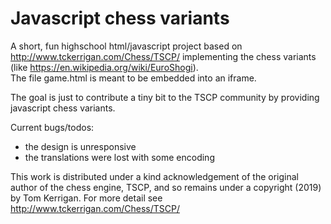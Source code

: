 # Javascript chess variants

A short, fun highschool html/javascript project based on http://www.tckerrigan.com/Chess/TSCP/ implementing the chess variants (like https://en.wikipedia.org/wiki/EuroShogi).  
The file game.html is meant to be embedded into an iframe.
  
The goal is just to contribute a tiny bit to the TSCP community by providing javascript chess variants.
  
Current bugs/todos:  
 - the design is unresponsive  
 - the translations were lost with some encoding  
  
This work is distributed under a kind acknowledgement of the original author of the chess engine, TSCP, and so remains under a copyright (2019) by Tom Kerrigan.
For more detail see http://www.tckerrigan.com/Chess/TSCP/
